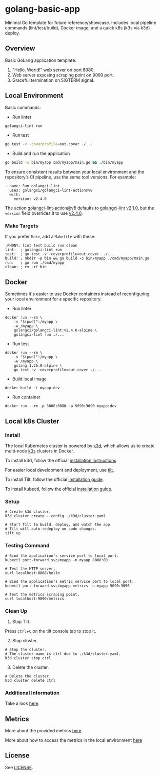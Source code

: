 # golang-basic-app

Minimal Go template for future reference/showcase. Includes local pipeline commands (lint/test/build), Docker image, and a quick k8s (k3s via k3d) deploy.

## Overview

Basic GoLang application template:

1. "Hello, World!" web server on port 8080.
2. Web server exposing scraping point on 9090 port.
3. Graceful termination on SIGTERM signal.

## Local Environment

Basic commands:

- Run linter

```sh
golangci-lint run
```

- Run test

```sh
go test -v -coverprofile=out.cover ./...
```

- Build and run the application

```sh
go build -o bin/myapp cmd/myapp/main.go && ./bin/myapp
```

To ensure consistent results between your local environment and the repository’s CI pipeline, use the same tool versions.
For example:

```
- name: Run golangci-lint
  uses: golangci/golangci-lint-action@v8
  with:
    version: v2.4.0
```

The action [golangci-lint-action@v8](https://github.com/golangci/golangci-lint-action/tree/v8) defaults to [golangci-lint v2.1.0](https://github.com/golangci/golangci-lint/tree/v2.1.0), but the `version` field overrides it to use [v2.4.0](https://github.com/golangci/golangci-lint/tree/v2.4.0).

### Make Targets

If you prefer `Make`, add a `Makefile` with these:

```make
.PHONY: lint test build run clean
lint:  ; golangci-lint run
test:  ; go test -v -coverprofile=out.cover  ./...
build: ; mkdir -p bin && go build -o bin/myapp ./cmd/myapp/main.go
run:   ; go run ./cmd/myapp
clean: ; rm -rf bin
```

## Docker

Sometimes it's easier to use Docker containers instead of reconfiguring your local environment for a specific repository:

- Run linter

```docker
docker run --rm \
    -v "$(pwd)":/myapp \
    -w /myapp \
    golangci/golangci-lint:v2.4.0-alpine \
    golangci-lint run ./...
```

- Run test

```docker
docker run --rm \
    -v "$(pwd)":/myapp \
    -w /myapp \
    golang:1.25.0-alpine \
    go test -v -coverprofile=out.cover ./...
```

- Build local image

```docker
docker build -t myapp:dev .
```

- Run container

```docker
docker run --rm -p 8080:8080 -p 9090:9090 myapp:dev
```

## Local k8s Cluster

### Install

The local Kubernetes cluster is powered by [k3d](https://k3d.io/stable/#what-is-k3d), which allows us to create multi-node [k3s](https://github.com/k3s-io/k3s) clusters in Docker.

To install k3d, follow the official [installation instructions](https://k3d.io/stable/#installation).

For easier local development and deployment, use [tilt](https://docs.tilt.dev/).

To install Tilt, follow the official [installation guide](https://docs.tilt.dev/install.html).

To install kubectl, follow the official [installation guide](https://kubernetes.io/docs/tasks/tools/).

### Setup

```
# Create k3d cluster.
k3d cluster create --config ./k3d/cluster.yaml

# Start Tilt to build, deploy, and watch the app.
# Tilt will auto-redeploy on code changes.
tilt up
```

### Testing Command

```
# Bind the application's service port to local port.
kubectl port-forward svc/myapp -n myapp 8888:80

# Test the HTTP server.
curl localhost:8888/hello

# Bind the application's metric service port to local port.
kubectl port-forward svc/myapp-metrics -n myapp 9090:9090

# Test the metrics scraping point.
curl localhost:9090/metrics
```

### Clean Up

1. Stop Tilt.

Press `Ctrl`+`C` on the tilt console tab to stop it.

2. Stop cluster.

```
# Stop the cluster.
# The cluster name is ctrl due to ./k3d/cluster.yaml.
k3d cluster stop ctrl
```

3. Delete the cluster.

```
# Delete the cluster.
k3d cluster delete ctrl
```

### Additional Information

Take a look [here](./k3d/README.md).

## Metrics

More about the provided metrics [here](./internal/metrics/README.md).

More about how to access the metrics in the local environment [here](./k3d/README.md)

## License

See [LICENSE](./LICENSE).